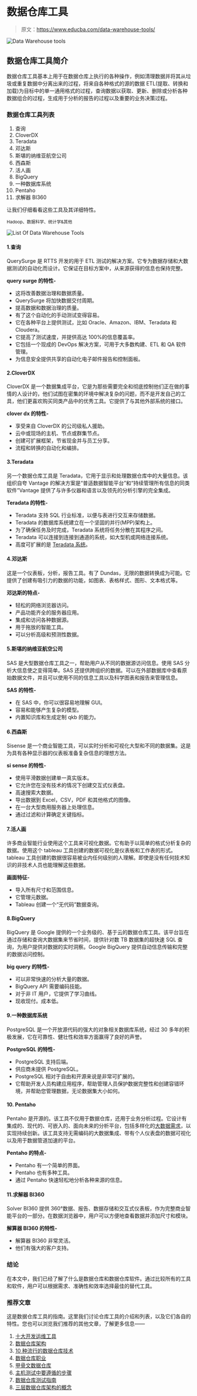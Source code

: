 # 数据仓库工具

> 原文：<https://www.educba.com/data-warehouse-tools/>

![Data Warehouse tools](img/3c9870a074f29183fe28dd31bcbf3e19.png)



## 数据仓库工具简介

数据仓库工具基本上用于在数据仓库上执行的各种操作，例如清理数据并将其从垃圾或重复数据中分离出来的过程，将来自各种格式的源的数据 ETL(提取、转换和加载)为目标中的单一通用格式的过程，查询数据以获取、更新、删除或分析各种数据组合的过程，生成用于分析的报告的过程以及重要的业务决策过程。

### 数据仓库工具列表

1.  查询
2.  CloverDX
3.  Teradata
4.  邓达斯
5.  斯堪的纳维亚航空公司
6.  西森斯
7.  活人画
8.  BigQuery
9.  一种数据库系统
10.  Pentaho
11.  求解器 BI360

让我们仔细看看这些工具及其详细特性。

<small>Hadoop、数据科学、统计学&其他</small>

![List Of Data Warehouse Tools](img/d55992a958787bf75b8088e81025d7d9.png)



#### 1.查询

QuerySurge 是 RTTS 开发的用于 ETL 测试的解决方案。它专为数据存储和大数据测试的自动化而设计。它保证在目标方案中，从来源获得的信息也保持完整。

**query surge 的特性-**

*   这将改善数据治理和数据质量。
*   QuerySurge 将加快数据交付周期。
*   提高数据和数据治理的质量。
*   有了这个自动化的手动测试变得容易。
*   它在各种平台上提供测试，比如 Oracle、Amazon、IBM、Teradata 和 Cloudera。
*   它提高了测试速度，并提供高达 100%的信息覆盖率。
*   它包括一个现成的 DevOps 解决方案，可用于大多数构建、ETL 和 QA 软件管理。
*   为信息安全提供共享的自动化电子邮件报告和控制面板。

#### 2.CloverDX

CloverDX 是一个数据集成平台，它是为那些需要完全和彻底控制他们正在做的事情的人设计的，他们试图在密集的环境中解决复杂的问题，而不是开发自己的工具，他们更喜欢购买同类产品中的优秀工具。它提供了与其他外部系统的接口。

**clover dx 的特性-**

*   享受来自 CloverDX 的公司级私人援助。
*   云中或现场的主机、节点或群集节点。
*   创建可扩展框架，节省现金并与员工分享。
*   流程和转换的自动化和编排。

#### 3.Teradata

另一个数据仓库工具是 Teradata，它用于显示和处理数据仓库中的大量信息。该组织自夸 Vantage 的解决方案是“普适数据智能平台”和“持续管理所有信息的同类软件”Vantage 提供了与许多仪器和语言以及领先的分析引擎的完全集成。

**Teradata 的特性-**

*   Teradata 支持 SQL 行业标准，以便与表进行交互来存储数据。
*   Teradata 的数据库系统建立在一个坚固的并行(MPP)架构上。
*   为了确保任务及时完成，Teradata 系统将任务分散在其程序之间。
*   Teradata 可以连接到连接到通道的系统，如大型机或网络连接系统。
*   高度可扩展的是 [Teradata 系统](https://www.educba.com/what-is-teradata/)。

#### 4.邓达斯

这是一个仪表板，分析，报告工具。有了 Dundas，无限的数据转换成为可能。它提供了创建有吸引力的数据的功能，如图表、表格样式、图形、文本格式等。

**邓达斯的特点-**

*   轻松的网络浏览器访问。
*   产品功能齐全的服务器应用。
*   集成和访问各种数据源。
*   用于拖放的智能工具。
*   可以分析高级和预测性数据。

#### 5.斯堪的纳维亚航空公司

SAS 是大型数据仓库工具之一，帮助用户从不同的数据源访问信息。使用 SAS 分析大信息使之变得简单。SAS 还提供跨组织的数据。可以在外部数据库中查看原始数据文件，并且可以使用不同的信息工具以及科学图表和报告来管理信息。

**SAS 的特性-**

*   在 SAS 中，你可以很容易地理解 GUI。
*   容易和能够产生复杂的模型。
*   内置知识库和生成定制 qkb 的能力。

#### 6.西森斯

Sisense 是一个商业智能工具，可以实时分析和可视化大型和不同的数据集。这是为具有各种显示器的仪表板准备复杂信息的理想方法。

**si sense 的特性-**

*   使用平滑数据创建单一真实版本。
*   它允许您在没有技术的情况下创建交互式仪表盘。
*   高速搜索大数据。
*   导出数据到 Excel，CSV，PDF 和其他格式的图像。
*   在一台大型商用服务器上处理信息。
*   通过过滤和计算确定关键指标。

#### 7.活人画

许多商业智能行业使用这个工具来可视化数据。它有助于以简单的格式分析复杂的数据。使用这个 tableau 工具创建的数据可视化是仪表板和工作表的形式。tableau 工具创建的数据很容易被业内任何级别的人理解。即使是没有任何技术知识的非技术人员也能理解这些数据。

**画面特征-**

*   导入所有尺寸和范围信息。
*   它管理元数据。
*   Tableau 创建一个“无代码”数据查询。

#### 8.BigQuery

BigQuery 是 Google 提供的一个业务级的、基于云的数据仓库工具。该平台旨在通过存储和查询大数据集来节省时间，提供针对数 TB 数据集的超快速 SQL 查询，为用户提供对数据的实时洞察。Google BigQuery 提供自动信息传输和完整的数据访问控制。

**big query 的特性-**

*   可以非常快速的分析大量的数据。
*   BigQuery API 需要编码技能。
*   对于非 IT 用户，它提供了学习曲线。
*   现收现付。成本低。

#### 9.一种数据库系统

PostgreSQL 是一个开放源代码的强大的对象相关数据库系统，经过 30 多年的积极发展，它在可靠性、健壮性和效率方面赢得了良好的声誉。

**PostgreSQL 的特性-**

*   PostgreSQL 支持后端。
*   供应商未提供 PostgreSQL。
*   PostgreSQL 相对于自由和开源来说是非常可扩展的。
*   它帮助开发人员构建应用程序，帮助管理人员保护数据完整性和创建容错环境，并帮助您管理数据，无论数据集大小如何。

#### 10\. Pentaho

Pentaho 是开源的。该工具不仅用于数据仓库，还用于业务分析过程。它设计有集成的、现代的、可嵌入的、面向未来的分析平台，包括多样化的[大数据需求](https://www.educba.com/what-is-big-data/)，以实现持续创新。该工具支持无需编码的大数据集成、带有个人仪表盘的数据可视化以及用于数据管道加速的平台。

**Pentaho 的特点-**

*   Pentaho 有一个简单的界面。
*   Pentaho 也有多种工具。
*   通过 Pentaho 快速轻松地分析各种来源的信息。

#### 11.求解器 BI360

Solver BI360 提供 360°数据、报告、数据存储和交互式仪表板，作为完整商业智能平台的一部分。在数据浏览器中，用户可以方便地查看数据并添加尺寸和模块。

**解算器 BI360 的特性-**

*   解算器 BI360 非常灵活。
*   他们有强大的客户支持。

### 结论

在本文中，我们已经了解了什么是数据仓库和数据仓库软件。通过比较所有的工具和软件，用户可以根据需求、准确性和效率选择最佳的替代工具。

### 推荐文章

这是数据仓库工具的指南。这里我们讨论仓库工具的介绍和列表，以及它们各自的特性。您也可以浏览我们推荐的其他文章，了解更多信息——

1.  [十大开发运维工具](https://www.educba.com/devops-tools/)
2.  [数据仓库架构](https://www.educba.com/data-warehouse-architecture/)
3.  [10 种流行的数据仓库技术](https://www.educba.com/10-popular-data-warehouse-tools/)
4.  [数据仓库职业](https://www.educba.com/career-in-data-warehousing/)
5.  [甲骨文数据仓库](https://www.educba.com/oracle-data-warehousing/)
6.  [主机测试中要遵循的步骤](https://www.educba.com/mainframe-testing/)
7.  [数据仓库测试指南](https://www.educba.com/data-warehouse-testing/)
8.  [三层数据仓库架构的概念](https://www.educba.com/three-tier-data-warehouse-architecture/)





